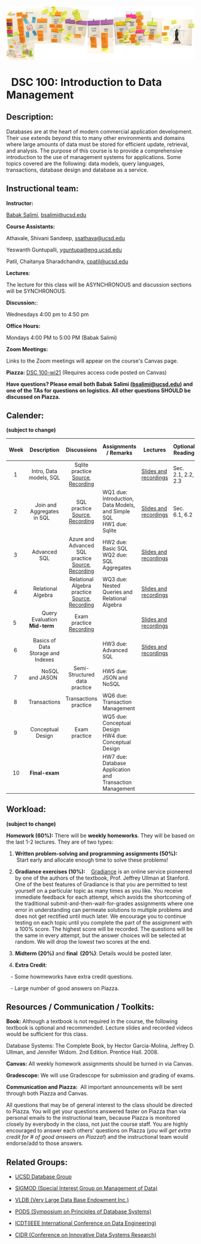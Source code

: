 ![The_Data_Lifecycle](fig/The_Data_Lifecycle.jpg)

#   DSC 100: Introduction to Data Management



## Description:

Databases are at the heart of modern commercial application development. Their use extends beyond this to many other environments and domains where large amounts of data must be stored for efficient update, retrieval, and analysis. The purpose of this course is to provide a comprehensive introduction to the use of management systems for applications. Some topics covered are the following: data models, query languages, transactions, database design and database as a service.



## Instructional team:

**Instructor:**

[Babak Salimi](https://bsalimi.github.io/), bsalimi@ucsd.edu

**Course Assistants:**

Athavale, Shivani Sandeep, [ssathava@ucsd.edu](mailto:ssathava@ucsd.edu) 

Yeswanth Guntupalli, [yguntupa@eng.ucsd.edu](mailto:yguntupa@eng.ucsd.edu) 

Patil, Chaitanya Sharadchandra, [cpatil@ucsd.edu](mailto:cpatil@ucsd.edu)

**Lectures**:

The lecture for this class will be ASYNCHRONOUS and discussion sections will be SYNCHRONOUS. 

**Discussion:**: 

Wednesdays 4:00 pm to 4:50 pm 

**Office Hours:**

Mondays 4:00 PM to 5:00 PM (Babak Salimi)

**Zoom Meetings:** 

Links to the Zoom meetings will appear on the course's Canvas page.



**Piazza:** [DSC 100-wi21](https://piazza.com/ucsd/winter2021/dsc100) (Requires access code posted on Canvas)

**Have questions? Please email both Babak Salimi (bsalimi@ucsd.edu) and one of the TAs for questions on logistics. All other questions SHOULD be discussed on Piazza.**



## **Calender:**

**(subject to change)**

| Week |           Description           | Discussions | **Assignments / Remarks** | Lectures | **Optional Reading** |
| :--: | :-----------------------------: | :----: | ----- | --------------- | ---- |
|  1   | Intro, Data models, SQL | Sqlite practice [Source](https://drive.google.com/file/d/1hPmCCTVhdDo1vJKnZsJIR04oaWLwvbVw/view?usp=sharing), [Recording](https://drive.google.com/file/d/1UU-plebIEwNFsObNg-EciBBpzcvn9PE_/view?usp=sharing) |       | [Slides and recordings](./Lectures/lec01.md) | Sec. 2.1, 2.2, 2.3 |
|  2   |   Join and Aggregates in SQL    | SQL practice [Source](https://drive.google.com/file/d/1nr6QRDsr6f6RTWZsn80_slw4h6B3wTTh/view?usp=sharing), [Recording](https://drive.google.com/file/d/11RqJk7MJBxEjcF_kgNONM5NC06p88u0O/view?usp=sharing) | WQ1 due: Introduction, Data Models, and Simple SQL  <br />HW1 due: Sqlite | [Slides and recordings](./Lectures/lec02.md) | Sec. 6.1, 6.2 |
|  3   | Advanced SQL | Azure and Advanced SQL practice [Source](https://drive.google.com/file/d/1-q4rX9t1Oj9e-fInjzy3m6_xPQFn66LR/view?usp=sharing), [Recording](https://drive.google.com/file/d/1iQbXkLfl46LFkTnHZQObO-_MVinCDh2M/view?usp=sharing) | HW2 due: Basic SQL <br />WQ2 due: SQL Aggregates | [Slides and recordings](./Lectures/lec03.md) |  |
|  4   |  Relational Algebra  | Relational Algebra practice [Source](https://drive.google.com/file/d/1Z_vs0hlqfDnGYgZ_seTuJkZhI7456KjI/view?usp=sharing), [Recording](https://drive.google.com/file/d/1Pw_GA5SYiEDa-L-OGcpHows4izmIHL1M/view?usp=sharing) | WQ3 due: Nested Queries and Relational Algebra | [Slides and recordings](./Lectures/lec04.md) |  |
| 5  |        Query Evaluation <br />  **Mid-term**        | Exam practice [Recording](https://ucsd.zoom.us/rec/share/PYh0sN8DWfIEQnvnnpTtLDRLH04iqScNWk3Vsj_nRCcOeI2qlFm58fGRfmuPJDez.FHa-NhB1fpui6EJc) |  | [Slides and recordings](./Lectures/lec05.md) |  |
|  6   | Basics of Data Storage and Indexes |  | HW3 due: Advanced SQL | [Slides and recordings](./Lectures/lec06.md) |  |
|  7   |         NoSQL and JASON         | Semi-Structured data practice | HW5 due: JSON and NoSQL |  |  |
|  8   | Transactions | Transactions practice | WQ6 due: Transaction Management  <br /> |  |  |
|  9  | Conceptual Design | Exam practice | WQ5 due: Conceptual Design <br />HW4 due: Conceptual Design |  |  |
| 10 | **Final-exam** |  | HW7 due: Database Application and Transaction Management |  |  |



## Workload:

**(subject to change)**

**Homework (60%):** There will be **weekly homeworks**. They will be based on the last 1-2 lectures. They are of two types:

1. **Written problem-solving and programming assignments (50%):**
   Start early and allocate enough time to solve these problems! 

2. **Gradiance exercises (10%):**
   [Gradiance](https://www.gradiance.com/) is an online service pioneered by one of the authors of the textbook, Prof. Jeffrey Ullman at Stanford. One of the best features of Gradiance is that you are permitted to test yourself on a particular topic as many times as you like. You receive immediate feedback for each attempt, which avoids the shortcoming of the traditional submit-and-then-wait-for-grades assignments where one error in understanding can permeate solutions to multiple problems and does not get rectified until much later. We encourage you to continue testing on each topic until you complete the part of the assignment with a 100% score. The highest score will be recorded. The questions will be the same in every attempt, but the answer choices will be selected at random. We will drop the lowest two scores at the end.

3. **Midterm (20%)** and **final  (20%)**: Details would be posted later.

4. **Extra Credit**: 

   - Some howmeworks have extra credit questions.

   - Large number of good answers on Piazza.  

## Resources / Communication / Toolkits:

**Book:** Although a textbook is not required in the course, the following textbook is optional and recommended. Lecture slides and recorded videos would be sufficient for this class.

Database Systems: The Complete Book, by Hector Garcia-Molina, Jeffrey D. Ullman, and Jennifer Widom. 2nd Edition. Prentice Hall. 2008.

**Canvas:** All weekly homework assignments should be turned in via Canvas.

**Gradescope:** We will use Gradescope for submission and grading of exams.

**Communication and Piazza:**  All important announcements will be sent through both Piazza and Canvas.

All questions that may be of general interest to the class should be directed to Piazza. You will get your questions answered faster on Piazza than via personal emails to the instructional team, because Piazza is monitored closely by everybody in the class, not just the course staff. You are highly encouraged to answer each others' questions on Piazza (*you will get extra credit for # of good answers on Piazza!*) and the instructional team would endorse/add to those answers.



## Related Groups:

- [UCSD Database Group](https://dbucsd.github.io/)

- [SIGMOD (Special Interest Group on Management of Data)](https://www.google.com/url?q=https%3A%2F%2Fsigmod.org%2F&sa=D&sntz=1&usg=AFQjCNEv9sM8CpuOZ7oxWFX_20353W6NZw)

- [VLDB (Very Large Data Base Endowment Inc.)](https://www.google.com/url?q=https%3A%2F%2Fwww.vldb.org%2F&sa=D&sntz=1&usg=AFQjCNEN7a3TJIOhpq3OC7bw9DKWHhki-w)

- [PODS (Symposium on Principles of Database Systems)](https://www.google.com/url?q=https%3A%2F%2Fsigmod.org%2Fpods%2F&sa=D&sntz=1&usg=AFQjCNEy52V8Padws9vrgz2GoFYinNgG9Q)

- [ICDT(IEEE International Conference on Data Engineering)](http://ieee-icde.org/)

- [CIDR (Conference on Innovative Data Systems Research)](http://www.google.com/url?q=http%3A%2F%2Fcidrdb.org%2F&sa=D&sntz=1&usg=AFQjCNHZ5MTU545Lei9xcYfQR9fHHLan5w)
